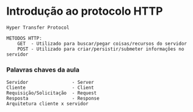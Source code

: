 # Introdução ao protocolo HTTP

    Hyper Transfer Protocol

    METODOS HTTP:
        GET  - Utilizado para buscar/pegar coisas/recursos do servidor
        POST - Utilizado para criar/persistir/submeter informações no servidor

### Palavras chaves da aula
    Servidor                - Server
    Cliente                 - Client
    Requisição/Solicitação  - Request
    Resposta                - Response
    Arquitetura cliente x servidor